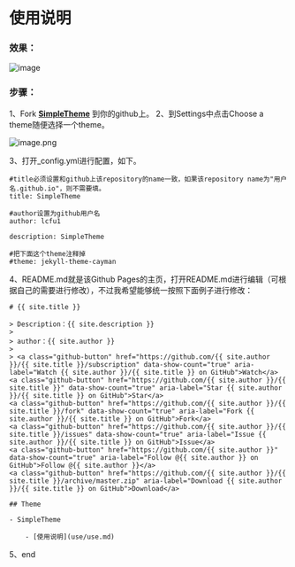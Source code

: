 # 使用说明

### 效果：

![image](/SimpleTheme/images/image.PNG)

### 步骤：

1、Fork **[SimpleTheme](https://github.com/lcfu1/SimpleTheme)** 到你的github上。
2、到Settings中点击Choose a theme随便选择一个theme。

![image.png](https://upload-images.jianshu.io/upload_images/6025530-d3cf51e17b786b72.png?imageMogr2/auto-orient/strip%7CimageView2/2/w/1240)

3、打开_config.yml进行配置，如下。

```
#title必须设置和github上该repository的name一致，如果该repository name为"用户名.github.io"，则不需要填。
title: SimpleTheme

#author设置为github用户名
author: lcfu1

description: SimpleTheme

#把下面这个theme注释掉
#theme: jekyll-theme-cayman
```

4、README.md就是该Github Pages的主页，打开README.md进行编辑（可根据自己的需要进行修改），不过我希望能够统一按照下面例子进行修改：

```
# {{ site.title }}

> Description：{{ site.description }}
>
> author：{{ site.author }}
>
> <a class="github-button" href="https://github.com/{{ site.author }}/{{ site.title }}/subscription" data-show-count="true" aria-label="Watch {{ site.author }}/{{ site.title }} on GitHub">Watch</a>
<a class="github-button" href="https://github.com/{{ site.author }}/{{ site.title }}" data-show-count="true" aria-label="Star {{ site.author }}/{{ site.title }} on GitHub">Star</a>
<a class="github-button" href="https://github.com/{{ site.author }}/{{ site.title }}/fork" data-show-count="true" aria-label="Fork {{ site.author }}/{{ site.title }} on GitHub">Fork</a>
<a class="github-button" href="https://github.com/{{ site.author }}/{{ site.title }}/issues" data-show-count="true" aria-label="Issue {{ site.author }}/{{ site.title }} on GitHub">Issue</a>
<a class="github-button" href="https://github.com/{{ site.author }}" data-show-count="true" aria-label="Follow @{{ site.author }} on GitHub">Follow @{{ site.author }}</a>
<a class="github-button" href="https://github.com/{{ site.author }}/{{ site.title }}/archive/master.zip" aria-label="Download {{ site.author }}/{{ site.title }} on GitHub">Download</a>

## Theme

- SimpleTheme

	- [使用说明](use/use.md)
```

5、end
